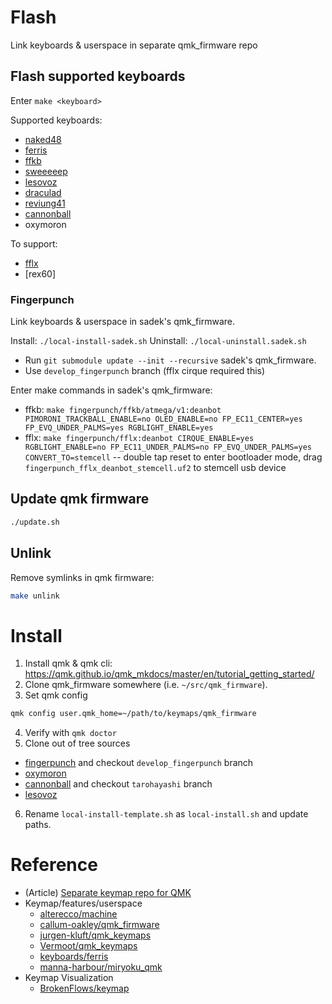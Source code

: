 # Flash

Link keyboards & userspace in separate qmk_firmware repo

## Flash supported keyboards

Enter `make <keyboard>`

Supported keyboards:

- [naked48](https://github.com/qmk/qmk_firmware/tree/master/keyboards/naked48)
- [ferris](https://github.com/qmk/qmk_firmware/tree/master/keyboards/ferris)
- [ffkb](https://github.com/sadekbaroudi/qmk_firmware/tree/master/keyboards/fingerpunch/ffkb)
- [sweeeeep](https://github.com/sadekbaroudi/qmk_firmware/tree/master/keyboards/fingerpunch/sweeeeep)
- [lesovoz](https://github.com/Tsquash/vial-qmk/tree/lesovoz/keyboards/lesovoz)
- [draculad](https://github.com/qmk/qmk_firmware/tree/master/keyboards/draculad)
- [reviung41](https://github.com/qmk/qmk_firmware/tree/master/keyboards/reviung/reviung41)
- [cannonball](https://github.com/Taro-Hayashi/qmk_firmware/tree/tarohayashi/keyboards/tarohayashi/cannonball)
- oxymoron

To support:
- [fflx](https://github.com/sadekbaroudi/qmk_firmware/tree/master/keyboards/fingerpunch/fflx)
- [rex60]

### Fingerpunch

Link keyboards & userspace in sadek's qmk_firmware.

Install: `./local-install-sadek.sh`
Uninstall: `./local-uninstall.sadek.sh`

- Run `git submodule update --init --recursive` sadek's qmk_firmware.
- Use `develop_fingerpunch` branch (fflx cirque required this)

Enter make commands in sadek's qmk_firmware:

- ffkb: `make fingerpunch/ffkb/atmega/v1:deanbot PIMORONI_TRACKBALL_ENABLE=no OLED_ENABLE=no FP_EC11_CENTER=yes FP_EVQ_UNDER_PALMS=yes RGBLIGHT_ENABLE=yes`
- fflx: `make fingerpunch/fflx:deanbot CIRQUE_ENABLE=yes RGBLIGHT_ENABLE=no FP_EC11_UNDER_PALMS=no FP_EVQ_UNDER_PALMS=yes CONVERT_TO=stemcell`
-- double tap reset to enter bootloader mode, drag `fingerpunch_fflx_deanbot_stemcell.uf2` to stemcell usb device

## Update qmk firmware

```sh
./update.sh
```

## Unlink

Remove symlinks in qmk firmware:

```sh
make unlink
```

# Install

1. Install qmk & qmk cli: https://qmk.github.io/qmk_mkdocs/master/en/tutorial_getting_started/
2. Clone qmk_firmware somewhere (i.e. `~/src/qmk_firmware`).
3. Set qmk config
  ```sh
  qmk config user.qmk_home=~/path/to/keymaps/qmk_firmware
  ```
4. Verify with `qmk doctor`
5. Clone out of tree sources 
  - [fingerpunch](https://github.com/sadekbaroudi/qmk_firmware) and checkout `develop_fingerpunch` branch
  - [oxymoron](https://github.com/deanbot/oxymoron)
  - [cannonball](https://github.com/Taro-Hayashi/qmk_firmware) and checkout `tarohayashi` branch
  - [lesovoz](https://github.com/deanbot/lesovoz)
6. Rename `local-install-template.sh` as `local-install.sh` and update paths.

# Reference

- (Article) [Separate keymap repo for QMK](https://medium.com/@patrick.elmquist/separate-keymap-repo-for-qmk-136ff5a419bd)
- Keymap/features/userspace
  - [alterecco/machine](https://github.com/alterecco/machine/tree/main/qmk)
  - [callum-oakley/qmk_firmware](https://github.com/callum-oakley/qmk_firmware/tree/master/users/callum)
  - [jurgen-kluft/qmk_keymaps](https://github.com/jurgen-kluft/qmk-keyboards/tree/master/kyria/keymaps/jurgen-kluft)
  - [Vermoot/qmk_keymaps](https://github.com/Vermoot/qmk_keymaps/blob/master/kyria/keymaps/Vermoot/)
  - [keyboards/ferris](https://github.com/qmk/qmk_firmware/tree/master/keyboards/ferris/keymaps/default)
  - [manna-harbour/miryoku_qmk](https://github.com/manna-harbour/miryoku_qmk/tree/miryoku/users/manna-harbour_miryoku)
- Keymap Visualization
  - [BrokenFlows/keymap](https://github.com/BrokenFlows/keymap)